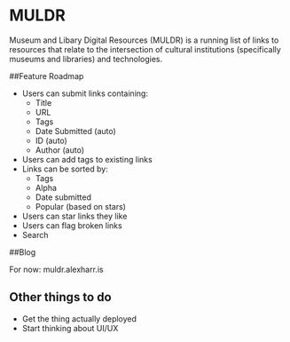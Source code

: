 MULDR
=====

Museum and Libary Digital Resources (MULDR) is a running list of links to resources that relate to the intersection of cultural institutions (specifically museums and libraries) and technologies. 

##Feature Roadmap

- Users can submit links containing:
	- Title
	- URL
	- Tags
	- Date Submitted (auto)
	- ID (auto)
	- Author (auto)
- Users can add tags to existing links
- Links can be sorted by:
	- Tags
	- Alpha
	- Date submitted
	- Popular (based on stars)
- Users can star links they like
- Users can flag broken links
- Search

##Blog

For now: muldr.alexharr.is

## Other things to do

- Get the thing actually deployed
- Start thinking about UI/UX
